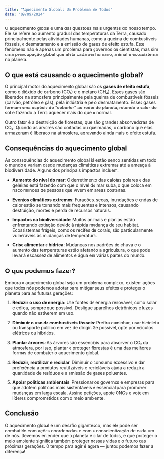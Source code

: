 ```yaml
---
title: "Aquecimento Global: Um Problema de Todos"
date: "09/09/2024"
---
```


O aquecimento global é uma das questões mais urgentes do nosso tempo. Ele se refere ao aumento gradual das temperaturas da Terra, causado principalmente pelas atividades humanas, como a queima de combustíveis fósseis, o desmatamento e a emissão de gases de efeito estufa. Este fenômeno não é apenas um problema para governos ou cientistas, mas sim uma preocupação global que afeta cada ser humano, animal e ecossistema no planeta.

## O que está causando o aquecimento global?

O principal motor do aquecimento global são os **gases de efeito estufa**, como o dióxido de carbono (CO₂) e o metano (CH₄). Esses gases são liberados na atmosfera principalmente pela queima de combustíveis fósseis (carvão, petróleo e gás), pela indústria e pelo desmatamento. Esses gases formam uma espécie de “cobertor” ao redor do planeta, retendo o calor do sol e fazendo a Terra aquecer mais do que o normal.

Outro fator é a destruição de florestas, que são grandes absorvedoras de CO₂. Quando as árvores são cortadas ou queimadas, o carbono que elas armazenam é liberado na atmosfera, agravando ainda mais o efeito estufa.

## Consequências do aquecimento global

As consequências do aquecimento global já estão sendo sentidas em todo o mundo e variam desde mudanças climáticas extremas até a ameaça à biodiversidade. Alguns dos principais impactos incluem:

- **Aumento do nível do mar**: O derretimento das calotas polares e das geleiras está fazendo com que o nível do mar suba, o que coloca em risco milhões de pessoas que vivem em áreas costeiras.
  
- **Eventos climáticos extremos**: Furacões, secas, inundações e ondas de calor estão se tornando mais frequentes e intensos, causando destruição, mortes e perda de recursos naturais.

- **Impactos na biodiversidade**: Muitos animais e plantas estão enfrentando extinção devido à rápida mudança de seu habitat. Ecossistemas frágeis, como os recifes de corais, são particularmente vulneráveis às mudanças de temperatura.

- **Crise alimentar e hídrica**: Mudanças nos padrões de chuva e o aumento das temperaturas estão afetando a agricultura, o que pode levar à escassez de alimentos e água em várias partes do mundo.

## O que podemos fazer?

Embora o aquecimento global seja um problema complexo, existem ações que todos nós podemos adotar para mitigar seus efeitos e proteger o planeta para as futuras gerações:

1. **Reduzir o uso de energia**: Use fontes de energia renovável, como solar e eólica, sempre que possível. Desligue aparelhos eletrônicos e luzes quando não estiverem em uso.

2. **Diminuir o uso de combustíveis fósseis**: Prefira caminhar, usar bicicleta ou transporte público em vez de dirigir. Se possível, opte por veículos elétricos ou híbridos.

3. **Plantar árvores**: As árvores são essenciais para absorver o CO₂ da atmosfera, por isso, plantar e proteger florestas é uma das melhores formas de combater o aquecimento global.

4. **Reduzir, reutilizar e reciclar**: Diminuir o consumo excessivo e dar preferência a produtos reutilizáveis e recicláveis ajuda a reduzir a quantidade de resíduos e a emissão de gases poluentes.

5. **Apoiar políticas ambientais**: Pressionar os governos e empresas para que adotem políticas mais sustentáveis é essencial para promover mudanças em larga escala. Assine petições, apoie ONGs e vote em líderes comprometidos com o meio ambiente.

## Conclusão

O aquecimento global é um desafio gigantesco, mas ele pode ser combatido com ações coordenadas e com a conscientização de cada um de nós. Devemos entender que o planeta é o lar de todos, e que proteger o meio ambiente significa também proteger nossas vidas e o futuro das próximas gerações. O tempo para agir é agora — juntos podemos fazer a diferença!

